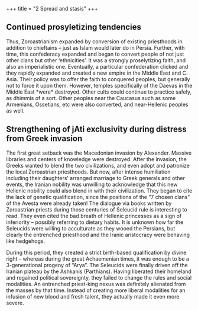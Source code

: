 +++
title = "2 Spread and stasis"
+++

## Continued prosyletizing tendencies

Thus, Zoroastrianism expanded by conversion of existing priesthoods in addition to chieftains – just as Islam would later do in Persia. Further, with time, this confederacy expanded and began to convert people of not just other clans but other ‘ethnicities’. It was a strongly proselytizing faith, and also an imperialistic one. Eventually, a particular confederation clicked and they rapidly expanded and created a new empire in the Middle East and C. Asia. Their policy was to offer the faith to conquered peoples, but generally not to force it upon them. However, temples specifically of the Daevas in the Middle East \*were\* destroyed. Other cults could continue to practice safely, as dhimmis of a sort. Other peoples near the Caucasus such as some Armenians, Ossetians, etc were also converted, and near-Hellenic peoples as well.

## Strengthening of jAti exclusivity during distress from Greek invasion

The first great setback was the Macedonian invasion by Alexander. Massive libraries and centers of knowledge were destroyed. After the invasion, the Greeks wanted to blend the two civilizations, and even adopt and patronize the local Zoroastrian priesthoods. But now, after intense humiliation including their daughters’ arranged marriage to Greek generals and other events, the Iranian nobility was unwilling to acknowledge that this new Hellenic nobility could also blend in with their civilization. They began to cite the lack of genetic qualification, since the positions of the “7 chosen clans” of the Avesta were already taken! The dialogue via books written by Zoroastrian priests during those centuries of Seleucid rule is interesting to read. They even cited the bad breath of Hellenic princesses as a sign of inferiority – possibly referring to dietary habits. It is unknown how far the Seleucids were willing to acculturate as they wooed the Persians, but clearly the entrenched priesthood and the Iranic aristocracy were behaving like hedgehogs.

During this period, they created a strict birth-based qualification by divine right – whereas during the great Achaemenian times, it was enough to be a 3-generational progeny of “Arya”. The Seleucids were finally driven off the Iranian plateau by the Ashkanis (Parthians). Having liberated their homeland and regained political sovereignty, they failed to change the rules and social modalities. An entrenched priest-king nexus was definitely alienated from the masses by that time. Instead of creating more liberal modalities for an infusion of new blood and fresh talent, they actually made it even more severe.
